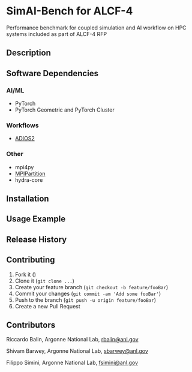 # SimAI-Bench for ALCF-4
Performance benchmark for coupled simulation and AI workflow on HPC systems included as part of ALCF-4 RFP

## Description


## Software Dependencies

### AI/ML

* PyTorch
* PyTorch Geometric and PyTorch Cluster

### Workflows

* [ADIOS2](https://github.com/ornladios/ADIOS2)

### Other

* mpi4py
* [MPIPartition](https://github.com/ArgonneCPAC/MPIPartition)
* hydra-core


## Installation

## Usage Example

## Release History

## Contributing

1. Fork it ()
2. Clone it (`git clone ...`)
2. Create your feature branch (`git checkout -b feature/fooBar`)
3. Commit your changes (`git commit -am 'Add some fooBar'`)
4. Push to the branch (`git push -u origin feature/fooBar`)
5. Create a new Pull Request


## Contributors

Riccardo Balin, Argonne National Lab, rbalin@anl.gov

Shivam Barwey, Argonne National Lab, sbarwey@anl.gov

Filippo Simini, Argonne National Lab, fsimini@anl.gov




